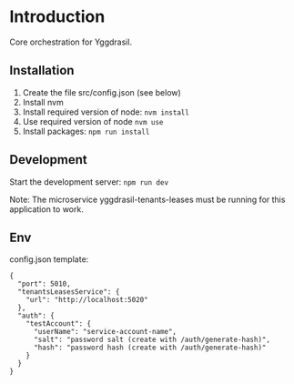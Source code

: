 # Introduction

Core orchestration for Yggdrasil.

## Installation

1. Create the file src/config.json (see below)
2. Install nvm
3. Install required version of node: `nvm install`
4. Use required version of node `nvm use`
5. Install packages: `npm run install`

## Development

Start the development server: `npm run dev`

Note: The microservice yggdrasil-tenants-leases must be running for this application to work.

## Env

config.json template:

```
{
  "port": 5010,
  "tenantsLeasesService": {
    "url": "http://localhost:5020"
  },
  "auth": {
    "testAccount": {
      "userName": "service-account-name",
      "salt": "password salt (create with /auth/generate-hash)",
      "hash": "password hash (create with /auth/generate-hash)"
    }
  }
}
```